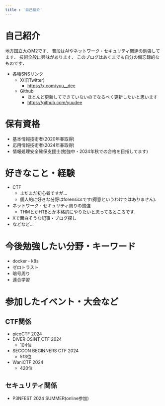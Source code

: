 ```yaml
---
title : '自己紹介'
---
```

# 自己紹介
地方国立大のM2です．
普段はAIやネットワーク・セキュリティ関連の勉強してます．
技術全般に興味があります．
このブログはあくまでも自分の備忘録的なものです．

- 各種SNSリンク
  - X(旧Twitter)
    - https://x.com/yuu__dee
  - Github
    - ほとんど更新してできていないのでなるべく更新したいと思います
    - https://github.com/yuudee

# 保有資格
- 基本情報技術者(2020年春取得)
- 応用情報技術者(2024年春取得)
- 情報処理安全確保支援士(勉強中・2024年秋での合格を目指してます)

# 好きなこと・経験
- CTF
  - まだまだ初心者ですが…
  - 個人的に好きな分野はforensicsです(得意というわけではありません).
- ネットワーク・セキュリティ周りの勉強
  - THMとかHTBとか本格的にやりたいと思ってるところです.
- Xで面白そうな記事・ブログ探し
- などなど…

# 今後勉強したい分野・キーワード
- docker・k8s
- ゼロトラスト
- 暗号周り
- 連合学習

# 参加したイベント・大会など

## CTF関係
- picoCTF 2024
- DIVER OSINT CTF 2024
  - 104位
- SECCON BEGINNERS CTF 2024
  - 513位
- WaniCTF 2024
  - 420位

## セキュリティ関係
- P3NFEST 2024 SUMMER(online参加)